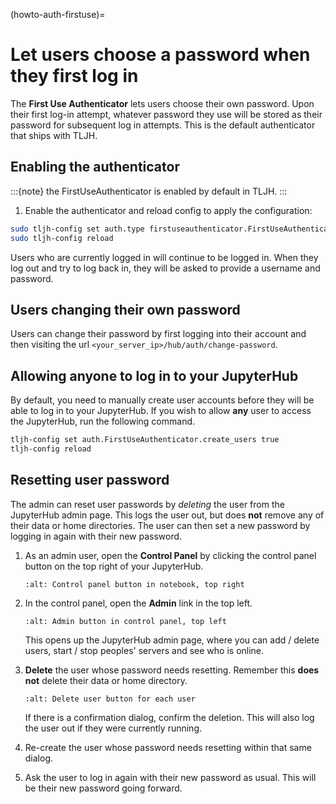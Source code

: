 (howto-auth-firstuse)=

# Let users choose a password when they first log in

The **First Use Authenticator** lets users choose their own password.
Upon their first log-in attempt, whatever password they use will be stored
as their password for subsequent log in attempts. This is
the default authenticator that ships with TLJH.

## Enabling the authenticator

:::{note}
the FirstUseAuthenticator is enabled by default in TLJH.
:::

1. Enable the authenticator and reload config to apply the configuration:

```bash
sudo tljh-config set auth.type firstuseauthenticator.FirstUseAuthenticator
sudo tljh-config reload
```

Users who are currently logged in will continue to be logged in. When they
log out and try to log back in, they will be asked to provide a username and
password.

## Users changing their own password

Users can change their password by first logging into their account and then visiting
the url `<your_server_ip>/hub/auth/change-password`.

## Allowing anyone to log in to your JupyterHub

By default, you need to manually create user accounts before they will be able
to log in to your JupyterHub. If you wish to allow **any** user to access
the JupyterHub, run the following command.

```bash
tljh-config set auth.FirstUseAuthenticator.create_users true
tljh-config reload
```

## Resetting user password

The admin can reset user passwords by _deleting_ the user from the JupyterHub admin
page. This logs the user out, but does **not** remove any of their data or
home directories. The user can then set a new password by logging in again with
their new password.

1. As an admin user, open the **Control Panel** by clicking the control panel
   button on the top right of your JupyterHub.

   ```{image} ../../images/control-panel-button.png
   :alt: Control panel button in notebook, top right
   ```

2. In the control panel, open the **Admin** link in the top left.

   ```{image} ../../images/admin/admin-access-button.png
   :alt: Admin button in control panel, top left
   ```

   This opens up the JupyterHub admin page, where you can add / delete users,
   start / stop peoples' servers and see who is online.

3. **Delete** the user whose password needs resetting. Remember this **does not**
   delete their data or home directory.

   ```{image} ../../images/auth/firstuse/delete-user.png
   :alt: Delete user button for each user
   ```

   If there is a confirmation dialog, confirm the deletion. This will also log the
   user out if they were currently running.

4. Re-create the user whose password needs resetting within that same dialog.

5. Ask the user to log in again with their new password as usual. This will be their
   new password going forward.
